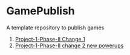 # GamePublish
A template repository to publish games

1. [Project-1-Phase-II Change 1](Project-1-Phase-II_Change_1/)
2. [Project-1-Phase-II change 2 new powerups](Project-I-phase-II-Change2-new_powerups/)
